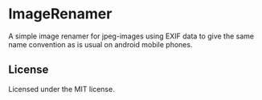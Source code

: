 # ImageRenamer

A simple image renamer for jpeg-images using EXIF data to give the same name convention as is usual on android mobile phones.

## License
Licensed under the MIT license.